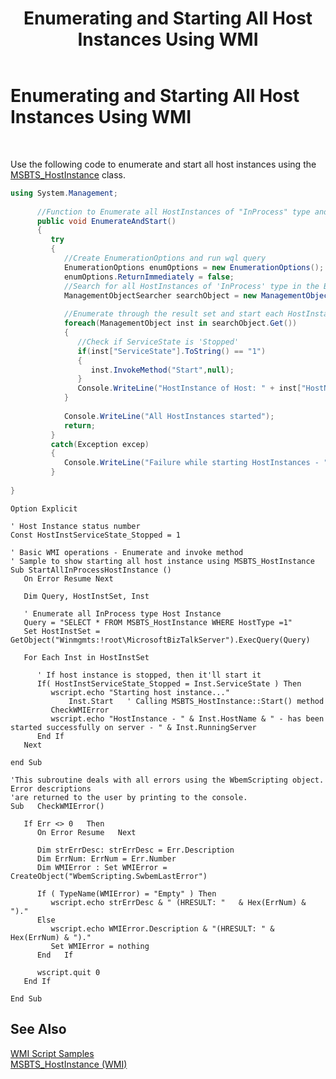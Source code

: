 ﻿---
title: Enumerating and Starting All Host Instances Using WMI
TOCTitle: Enumerating and Starting All Host Instances Using WMI
ms:assetid: d580d161-b282-40bc-af51-8f6d2c10a471
ms:mtpsurl: https://msdn.microsoft.com/library/Aa578621(v=BTS.80)
ms:contentKeyID: 51531516
ms.date: 08/30/2017
mtps_version: v=BTS.80
dev_langs:
- csharp
---

# Enumerating and Starting All Host Instances Using WMI

 

Use the following code to enumerate and start all host instances using the [MSBTS\_HostInstance](msbts-hostinstance-wmi.md) class.

``` csharp
using System.Management;  
  
      //Function to Enumerate all HostInstances of "InProcess" type and start them  
      public void EnumerateAndStart()  
      {  
         try  
         {  
            //Create EnumerationOptions and run wql query  
            EnumerationOptions enumOptions = new EnumerationOptions();  
            enumOptions.ReturnImmediately = false;  
            //Search for all HostInstances of 'InProcess' type in the Biztalk namespace scope  
            ManagementObjectSearcher searchObject = new ManagementObjectSearcher("root\\MicrosoftBizTalkServer","Select * from MSBTS_HostInstance where HostType=1",enumOptions);  
  
            //Enumerate through the result set and start each HostInstance if it is already stopped  
            foreach(ManagementObject inst in searchObject.Get())  
            {  
               //Check if ServiceState is 'Stopped'  
               if(inst["ServiceState"].ToString() == "1")  
               {  
                  inst.InvokeMethod("Start",null);  
               }  
               Console.WriteLine("HostInstance of Host: " + inst["HostName"] + " and Server: " + inst["RunningServer"] + " was started successfully");  
            }  
  
            Console.WriteLine("All HostInstances started");  
            return;  
         }  
         catch(Exception excep)  
         {  
            Console.WriteLine("Failure while starting HostInstances - " + excep.Message);  
         }  
  
}  
```

``` VBScript
Option Explicit  
  
' Host Instance status number  
Const HostInstServiceState_Stopped = 1  
  
' Basic WMI operations - Enumerate and invoke method  
' Sample to show starting all host instance using MSBTS_HostInstance  
Sub StartAllInProcessHostInstance ()  
   On Error Resume Next  
  
   Dim Query, HostInstSet, Inst  
  
   ' Enumerate all InProcess type Host Instance  
   Query = "SELECT * FROM MSBTS_HostInstance WHERE HostType =1"  
   Set HostInstSet = GetObject("Winmgmts:!root\MicrosoftBizTalkServer").ExecQuery(Query)  
  
   For Each Inst in HostInstSet  
  
      ' If host instance is stopped, then it'll start it  
      If( HostInstServiceState_Stopped = Inst.ServiceState ) Then  
         wscript.echo "Starting host instance..."  
             Inst.Start   ' Calling MSBTS_HostInstance::Start() method  
         CheckWMIError  
         wscript.echo "HostInstance - " & Inst.HostName & " - has been started successfully on server - " & Inst.RunningServer  
      End If  
   Next  
  
end Sub  
  
'This subroutine deals with all errors using the WbemScripting object.  Error descriptions  
'are returned to the user by printing to the console.  
Sub   CheckWMIError()  
  
   If Err <> 0   Then  
      On Error Resume   Next  
  
      Dim strErrDesc: strErrDesc = Err.Description  
      Dim ErrNum: ErrNum = Err.Number  
      Dim WMIError : Set WMIError = CreateObject("WbemScripting.SwbemLastError")  
  
      If ( TypeName(WMIError) = "Empty" ) Then  
         wscript.echo strErrDesc & " (HRESULT: "   & Hex(ErrNum) & ")."  
      Else  
         wscript.echo WMIError.Description & "(HRESULT: " & Hex(ErrNum) & ")."  
         Set WMIError = nothing  
      End   If  
  
      wscript.quit 0  
   End If  
  
End Sub  
```

## See Also

[WMI Script Samples](wmi-script-samples.md)  
[MSBTS\_HostInstance (WMI)](msbts-hostinstance-wmi.md)

